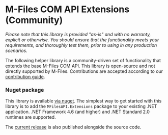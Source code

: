 # M-Files COM API Extensions (Community)

_Please note that this library is provided "as-is" and with no warranty, explicit or otherwise. You should ensure that the functionality meets your requirements, and thoroughly test them, prior to using in any production scenarios._

The following helper library is a community-driven set of functionality that extends the base M-Files COM API.  This library is open-source and not directly supported by M-Files.  Contributions are accepted according to our [contribution guide](CONTRIBUTING.md).

### Nuget package

This library is available [via nuget](https://www.nuget.org/packages/MFilesAPI.Extensions/).  The simplest way to get started with this library is to add the `MFilesAPI.Extensions` package to your existing .NET application.  .NET Framework 4.6 (and higher) and .NET Standard 2.0 runtimes are supported.

The [current release](https://github.com/M-Files/COMAPI.Extensions.Community/tree/master/current-release) is also published alongside the source code.

